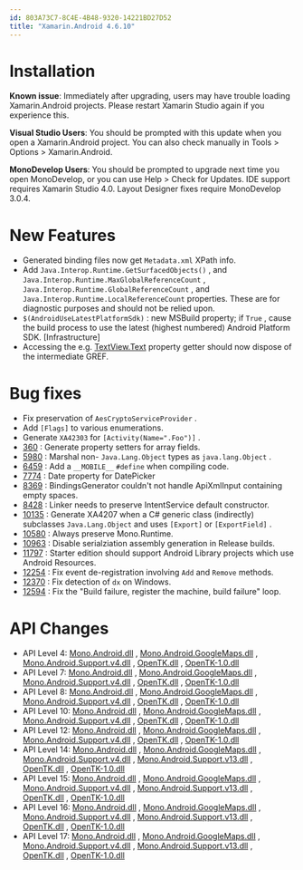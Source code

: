 ```yaml
---
id: 803A73C7-8C4E-4B48-9320-14221BD27D52
title: "Xamarin.Android 4.6.10"
---
```


# Installation

 **Known issue**: Immediately after upgrading, users may have
trouble loading Xamarin.Android projects. Please restart Xamarin Studio again
if you experience this.

 **Visual Studio Users**: You should be prompted with this update
when you open a Xamarin.Android project. You can also check manually in Tools
&gt; Options &gt; Xamarin.Android.

 **MonoDevelop Users**: You should be prompted to upgrade next
time you open MonoDevelop, or you can use Help &gt; Check for Updates.
IDE support requires Xamarin Studio 4.0.
Layout Designer fixes require MonoDevelop 3.0.4.

# New Features

-  Generated binding files now get  `Metadata.xml` XPath info.
-  Add  `Java.Interop.Runtime.GetSurfacedObjects()` , and  `Java.Interop.Runtime.MaxGlobalReferenceCount` ,  `Java.Interop.Runtime.GlobalReferenceCount` , and  `Java.Interop.Runtime.LocalReferenceCount` properties. These are for diagnostic purposes and should not be relied upon. 
-  `$(AndroidUseLatestPlatformSdk)` : new MSBuild property; if  `True` , cause the build process to use the latest (highest numbered) Android Platform SDK. [Infrastructure]
-  Accessing the e.g.  [TextView.Text](http://androidapi.xamarin.com/?link=P%3aAndroid.Widget.TextView.Text) property getter should now dispose of the intermediate GREF. 


# Bug fixes

-  Fix preservation of  `AesCryptoServiceProvider` .
-  Add  `[Flags]` to various enumerations.
-  Generate  `XA42303` for  `[Activity(Name=".Foo")]` .
-   [360](https://bugzilla.xamarin.com/show_bug.cgi?id=360) : Generate property setters for array fields. 
-   [5980](https://bugzilla.xamarin.com/show_bug.cgi?id=5980) : Marshal non- `Java.Lang.Object` types as  `java.lang.Object` . 
-   [6459](https://bugzilla.xamarin.com/show_bug.cgi?id=6459) : Add a  `__MOBILE__`  `#define` when compiling code. 
-   [7774](https://bugzilla.xamarin.com/show_bug.cgi?id=7774) : Date property for DatePicker 
-   [8369](https://bugzilla.xamarin.com/show_bug.cgi?id=8369) : BindingsGenerator couldn't not handle ApiXmlInput containing empty spaces. 
-   [8428](https://bugzilla.xamarin.com/show_bug.cgi?id=8428) : Linker needs to preserve IntentService default constructor. 
-   [10135](https://bugzilla.xamarin.com/show_bug.cgi?id=10135) : Generate XA4207 when a C# generic class (indirectly) subclasses  `Java.Lang.Object` and uses  `[Export]` or  `[ExportField]` . 
-   [10580](https://bugzilla.xamarin.com/show_bug.cgi?id=10580) : Always preserve Mono.Runtime. 
-   [10963](https://bugzilla.xamarin.com/show_bug.cgi?id=10963) : Disable serialziation assembly generation in Release builds. 
-   [11797](https://bugzilla.xamarin.com/show_bug.cgi?id=11797) : Starter edition should support Android Library projects which use Android Resources. 
-   [12254](https://bugzilla.xamarin.com/show_bug.cgi?id=12254) : Fix event de-registration involving  `Add` and  `Remove` methods. 
-   [12370](https://bugzilla.xamarin.com/show_bug.cgi?id=12370) : Fix detection of  `dx` on Windows. 
-   [12594](https://bugzilla.xamarin.com/show_bug.cgi?id=12594) : Fix the "Build failure, register the machine, build failure" loop. 


 <a name="API_Changes" class="injected"></a>


# API Changes

-  API Level 4:  [Mono.Android.dll](xamarin.android_4.6.10/level_4_diff/mono.android.dll) ,  [Mono.Android.GoogleMaps.dll](xamarin.android_4.6.10/level_4_diff/mono.android.googlemaps.dll) ,  [Mono.Android.Support.v4.dll](xamarin.android_4.6.10/level_4_diff/mono.android.support.v4.dll) ,  [OpenTK.dll](xamarin.android_4.6.10/level_4_diff/opentk.dll) ,  [OpenTK-1.0.dll](xamarin.android_4.6.10/level_4_diff/opentk-1.0.dll) 
-  API Level 7:  [Mono.Android.dll](xamarin.android_4.6.10/level_7_diff/mono.android.dll) ,  [Mono.Android.GoogleMaps.dll](xamarin.android_4.6.10/level_7_diff/mono.android.googlemaps.dll) ,  [Mono.Android.Support.v4.dll](xamarin.android_4.6.10/level_7_diff/mono.android.support.v4.dll) ,  [OpenTK.dll](xamarin.android_4.6.10/level_7_diff/opentk.dll) ,  [OpenTK-1.0.dll](xamarin.android_4.6.10/level_4_diff/opentk-1.0.dll) 
-  API Level 8:  [Mono.Android.dll](xamarin.android_4.6.10/level_8_diff/mono.android.dll) ,  [Mono.Android.GoogleMaps.dll](xamarin.android_4.6.10/level_8_diff/mono.android.googlemaps.dll) ,  [Mono.Android.Support.v4.dll](xamarin.android_4.6.10/level_8_diff/mono.android.support.v4.dll) ,  [OpenTK.dll](xamarin.android_4.6.10/level_8_diff/opentk.dll) ,  [OpenTK-1.0.dll](xamarin.android_4.6.10/level_8_diff/opentk-1.0.dll) 
-  API Level 10:  [Mono.Android.dll](xamarin.android_4.6.10/level_10_diff/mono.android.dll) ,  [Mono.Android.GoogleMaps.dll](xamarin.android_4.6.10/level_10_diff/mono.android.googlemaps.dll) ,  [Mono.Android.Support.v4.dll](xamarin.android_4.6.10/level_10_diff/mono.android.support.v4.dll) ,  [OpenTK.dll](xamarin.android_4.6.10/level_10_diff/opentk.dll) ,  [OpenTK-1.0.dll](xamarin.android_4.6.10/level_10_diff/opentk-1.0.dll) 
-  API Level 12:  [Mono.Android.dll](xamarin.android_4.6.10/level_12_diff/mono.android.dll) ,  [Mono.Android.GoogleMaps.dll](xamarin.android_4.6.10/level_12_diff/mono.android.googlemaps.dll) ,  [Mono.Android.Support.v4.dll](xamarin.android_4.6.10/level_12_diff/mono.android.support.v4.dll) ,  [OpenTK.dll](xamarin.android_4.6.10/level_12_diff/opentk.dll) ,  [OpenTK-1.0.dll](xamarin.android_4.6.10/level_12_diff/opentk-1.0.dll) 
-  API Level 14:  [Mono.Android.dll](xamarin.android_4.6.10/level_14_diff/mono.android.dll) ,  [Mono.Android.GoogleMaps.dll](xamarin.android_4.6.10/level_14_diff/mono.android.googlemaps.dll) ,  [Mono.Android.Support.v4.dll](xamarin.android_4.6.10/level_14_diff/mono.android.support.v4.dll) ,  [Mono.Android.Support.v13.dll](xamarin.android_4.6.10/level_14_diff/mono.android.support.v13.dll) ,  [OpenTK.dll](xamarin.android_4.6.10/level_14_diff/opentk.dll) ,  [OpenTK-1.0.dll](xamarin.android_4.6.10/level_14_diff/opentk-1.0.dll) 
-  API Level 15:  [Mono.Android.dll](xamarin.android_4.6.10/level_15_diff/mono.android.dll) ,  [Mono.Android.GoogleMaps.dll](xamarin.android_4.6.10/level_15_diff/mono.android.googlemaps.dll) ,  [Mono.Android.Support.v4.dll](xamarin.android_4.6.10/level_15_diff/mono.android.support.v4.dll) ,  [Mono.Android.Support.v13.dll](xamarin.android_4.6.10/level_15_diff/mono.android.support.v13.dll) ,  [OpenTK.dll](xamarin.android_4.6.10/level_15_diff/opentk.dll) ,  [OpenTK-1.0.dll](xamarin.android_4.6.10/level_15_diff/opentk-1.0.dll) 
-  API Level 16:  [Mono.Android.dll](xamarin.android_4.6.10/level_16_diff/mono.android.dll) ,  [Mono.Android.GoogleMaps.dll](xamarin.android_4.6.10/level_16_diff/mono.android.googlemaps.dll) ,  [Mono.Android.Support.v4.dll](xamarin.android_4.6.10/level_16_diff/mono.android.support.v4.dll) ,  [Mono.Android.Support.v13.dll](xamarin.android_4.6.10/level_16_diff/mono.android.support.v13.dll) ,  [OpenTK.dll](xamarin.android_4.6.10/level_16_diff/opentk.dll) ,  [OpenTK-1.0.dll](xamarin.android_4.6.10/level_16_diff/opentk-1.0.dll) 
-  API Level 17:  [Mono.Android.dll](xamarin.android_4.6.10/level_17_diff/mono.android.dll) ,  [Mono.Android.GoogleMaps.dll](xamarin.android_4.6.10/level_17_diff/mono.android.googlemaps.dll) ,  [Mono.Android.Support.v4.dll](xamarin.android_4.6.10/level_17_diff/mono.android.support.v4.dll) ,  [Mono.Android.Support.v13.dll](xamarin.android_4.6.10/level_17_diff/mono.android.support.v13.dll) ,  [OpenTK.dll](xamarin.android_4.6.10/level_17_diff/opentk.dll) ,  [OpenTK-1.0.dll](xamarin.android_4.6.10/level_17_diff/opentk-1.0.dll)
